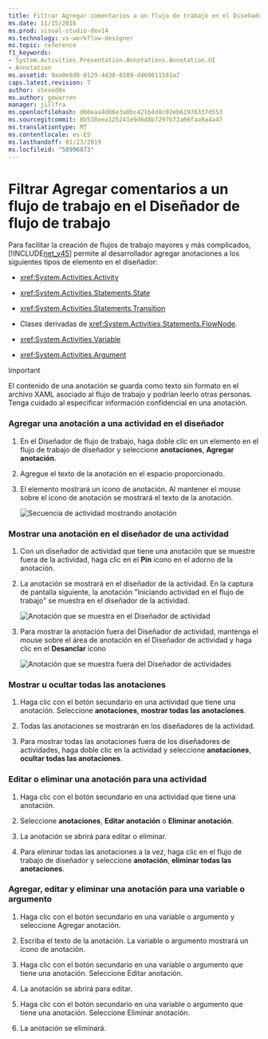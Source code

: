 ```yaml
---
title: Filtrar Agregar comentarios a un flujo de trabajo en el Diseñador de flujo de trabajo | Documentos de Microsoft
ms.date: 11/15/2016
ms.prod: visual-studio-dev14
ms.technology: vs-workflow-designer
ms.topic: reference
f1_keywords:
- System.Activities.Presentation.Annotations.Annotation.UI
- Annotation
ms.assetid: 9aa0e8d6-8129-4438-8389-d460611581a7
caps.latest.revision: 7
author: steved0x
ms.author: gewarren
manager: jillfra
ms.openlocfilehash: d60eaa4d86e3a0bc421b4d8c02eb61976337d553
ms.sourcegitcommit: 8b538eea125241e9d6d8b7297b72a66faa9a4a47
ms.translationtype: MT
ms.contentlocale: es-ES
ms.lasthandoff: 01/23/2019
ms.locfileid: "58996873"
---
```

# <a name="how-to-add-comments-to-a-workflow-in-the-workflow-designer"></a>Filtrar Agregar comentarios a un flujo de trabajo en el Diseñador de flujo de trabajo
Para facilitar la creación de flujos de trabajo mayores y más complicados, [!INCLUDE[net_v45](../includes/net-v45-md.md)] permite al desarrollador agregar anotaciones a los siguientes tipos de elemento en el diseñador:  
  
-   <xref:System.Activities.Activity>  
  
-   <xref:System.Activities.Statements.State>  
  
-   <xref:System.Activities.Statements.Transition>  
  
-   Clases derivadas de <xref:System.Activities.Statements.FlowNode>.  
  
-   <xref:System.Activities.Variable>  
  
-   <xref:System.Activities.Argument>  
  
> [!IMPORTANT]
>  El contenido de una anotación se guarda como texto sin formato en el archivo XAML asociado al flujo de trabajo y podrían leerlo otras personas. Tenga cuidado al especificar información confidencial en una anotación.  
  
### <a name="adding-an-annotation-to-an-activity-in-the-designer"></a>Agregar una anotación a una actividad en el diseñador  
  
1.  En el Diseñador de flujo de trabajo, haga doble clic en un elemento en el flujo de trabajo de diseñador y seleccione **anotaciones**, **Agregar anotación**.  
  
2.  Agregue el texto de la anotación en el espacio proporcionado.  
  
3.  El elemento mostrará un icono de anotación. Al mantener el mouse sobre el icono de anotación se mostrará el texto de la anotación.  
  
     ![Secuencia de actividad mostrando anotación](../workflow-designer/media/annotation.png "anotación")  
  
### <a name="displaying-an-annotation-in-an-activitys-designer"></a>Mostrar una anotación en el diseñador de una actividad  
  
1.  Con un diseñador de actividad que tiene una anotación que se muestre fuera de la actividad, haga clic en el **Pin** icono en el adorno de la anotación.  
  
2.  La anotación se mostrará en el diseñador de la actividad. En la captura de pantalla siguiente, la anotación "Iniciando actividad en el flujo de trabajo" se muestra en el diseñador de la actividad.  
  
     ![Anotación que se muestra en el Diseñador de actividad](../workflow-designer/media/annotationindesigner.png "AnnotationInDesigner")  
  
3.  Para mostrar la anotación fuera del Diseñador de actividad, mantenga el mouse sobre el área de anotación en el Diseñador de actividad y haga clic en el **Desanclar** icono  
  
     ![Anotación que se muestra fuera del Diseñador de actividades](../workflow-designer/media/annotationoutsidedesigner.png "AnnotationOutsideDesigner")  
  
### <a name="showing-or-hiding-all-annotations"></a>Mostrar u ocultar todas las anotaciones  
  
1.  Haga clic con el botón secundario en una actividad que tiene una anotación. Seleccione **anotaciones**, **mostrar todas las anotaciones**.  
  
2.  Todas las anotaciones se mostrarán en los diseñadores de la actividad.  
  
3.  Para mostrar todas las anotaciones fuera de los diseñadores de actividades, haga doble clic en la actividad y seleccione **anotaciones**, **ocultar todas las anotaciones**.  
  
### <a name="editing-or-deleting-an-annotation-for-an-activity"></a>Editar o eliminar una anotación para una actividad  
  
1.  Haga clic con el botón secundario en una actividad que tiene una anotación.  
  
2.  Seleccione **anotaciones**, **Editar anotación** o **Eliminar anotación**.  
  
3.  La anotación se abrirá para editar o eliminar.  
  
4.  Para eliminar todas las anotaciones a la vez, haga clic en el flujo de trabajo de diseñador y seleccione **anotación**, **eliminar todas las anotaciones**.  
  
### <a name="adding-editing-and-deleting-an-annotation-for-a-variable-or-argument"></a>Agregar, editar y eliminar una anotación para una variable o argumento  
  
1.  Haga clic con el botón secundario en una variable o argumento y seleccione Agregar anotación.  
  
2.  Escriba el texto de la anotación. La variable o argumento mostrará un icono de anotación.  
  
3.  Haga clic con el botón secundario en una variable o argumento que tiene una anotación. Seleccione Editar anotación.  
  
4.  La anotación se abrirá para editar.  
  
5.  Haga clic con el botón secundario en una variable o argumento que tiene una anotación. Seleccione Eliminar anotación.  
  
6.  La anotación se eliminará.